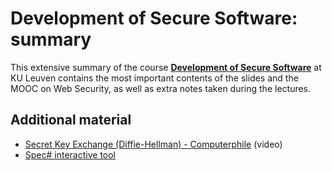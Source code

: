 # Development of Secure Software: summary

This extensive summary of the course [**Development of Secure Software**](https://onderwijsaanbod.kuleuven.be/syllabi/e/H04K5AE.htm) at KU Leuven contains the most important contents of the slides and the MOOC on Web Security, as well as extra notes taken during the lectures. 

## Additional material
 - [Secret Key Exchange (Diffie-Hellman) - Computerphile](https://youtu.be/NmM9HA2MQGI) (video)
 - [Spec# interactive tool](https://rise4fun.com/SpecSharp/)
